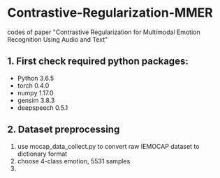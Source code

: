 # Contrastive-Regularization-MMER
codes of paper "Contrastive Regularization for Multimodal Emotion Recognition Using Audio and Text"
## 1. First check required python packages:
* Python 3.6.5
* torch 0.4.0
* numpy 1.17.0
* gensim 3.8.3
* deepspeech 0.5.1
## 2. Dataset preprocessing
1) use mocap_data_collect.py to convert raw IEMOCAP dataset to dictionary format
2) choose 4-class emotion, 5531 samples
3) 
